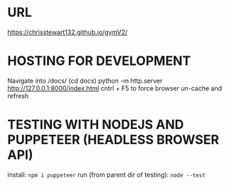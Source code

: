 # URL
https://chrisstewart132.github.io/gymV2/

# HOSTING FOR DEVELOPMENT
Navigate into /docs/ (cd docs)
python -m http.server
http://127.0.0.1:8000/index.html
cntrl + F5 to force browser un-cache and refresh

# TESTING WITH NODEJS AND PUPPETEER (HEADLESS BROWSER API)
install:
```npm i puppeteer```
run (from parent dir of testing):
```node --test```
